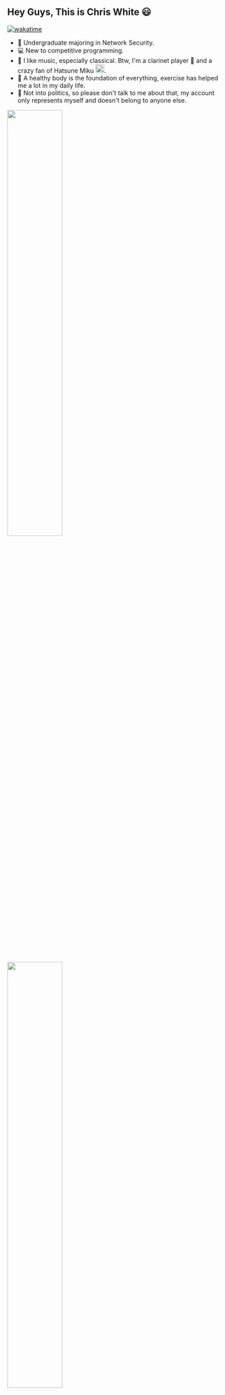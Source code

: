 ## Hey Guys, This is Chris White 😃

[![wakatime](https://wakatime.com/badge/user/018bf9af-5143-4280-a3bc-1ada2986c435.svg)](https://wakatime.com/@018bf9af-5143-4280-a3bc-1ada2986c435)

- 🏫 Undergraduate majoring in Network Security.
- 💻 New to competitive programming.
- 🎵 I like music, especially classical. Btw, I'm a clarinet player 🎼 and a crazy fan of Hatsune Miku <a href="https://emoji.gg/emoji/2565-miku"><img src="https://cdn3.emoji.gg/emojis/2565-miku.png" width="20px" height="20px" alt="miku"></a>.
- 👟 A healthy body is the foundation of everything, exercise has helped me a lot in my daily life.
- 🤔 Not into politics, so please don't talk to me about that, my account only represents myself and doesn't belong to anyone else.

<div>
  <a href="https://github.com/ChrisWhite1024">
    <img align="top" style="width: 50%; height: auto;" src="https://github-readme-stats.vercel.app/api?username=ChrisWhite1024&theme=buefy&show_icons=true&hide_title=true&hide_border=true" />
  </a>
  <a href="https://github.com/ChrisWhite1024">
    <img align="top" style="width: 50%; height: auto;" src="https://github-readme-stats.vercel.app/api/wakatime?username=ChrisWhite&theme=buefy&layout=compact&hide_border=true" />
  </a>
</div>
